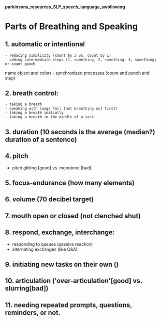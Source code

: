 #### parkinsons_resources_SLP_speech_language_swollowing

# Parts of Breathing and Speaking

## 1. automatic or intentional
	- reducing simplicity (count by 3 vs. count by 1)
	- adding intermediate steps (1, something, 2, something, 3, something; or count punch 
name object and color)
	- synchronized processes (count and punch and step)

## 2. breath control: 
	- taking a breath
	- speaking with lungs full (not breathing out first)
	- taking a breath initially
	- taking a breath in the middle of a task

## 3. duration (10 seconds is the average (median?) duration of a sentence)

## 4. pitch
- pitch gliding [good] vs. monotone [bad]

## 5. focus-endurance (how many elements)

## 6. volume (70 decibel target)

## 7. mouth open or closed (not clenched shut)

## 8. respond, exchange, interchange:
- responding to queues (passive reaction)
- alternating exchanges (like Q&A)

## 9. initiating new tasks on their own ()

## 10.  articulation ('over-articulation'[good] vs. slurring[bad]) 

## 11. needing repeated prompts, questions, reminders, or not.


